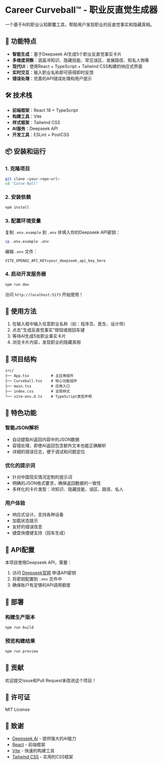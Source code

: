 # Career Curveball™ - 职业反直觉生成器

一个基于AI的职业认知颠覆工具，帮助用户发现职业的反直觉事实和隐藏真相。

## 🚀 功能特点

- **智能生成**：基于Deepseek AI生成5个职业反直觉事实卡片
- **多维度洞察**：涵盖冷知识、隐藏技能、常见误区、发展路径、知名人物等
- **现代UI**：使用React + TypeScript + Tailwind CSS构建的响应式界面
- **实时交互**：输入职业名称即可获得即时反馈
- **错误处理**：完善的API错误处理和用户提示

## 🛠️ 技术栈

- **前端框架**：React 18 + TypeScript
- **构建工具**：Vite
- **样式框架**：Tailwind CSS
- **AI服务**：Deepseek API
- **开发工具**：ESLint + PostCSS

## 📦 安装和运行

### 1. 克隆项目
```bash
git clone <your-repo-url>
cd "Curve Ball"
```

### 2. 安装依赖
```bash
npm install
```

### 3. 配置环境变量
复制 `.env.example` 到 `.env` 并填入你的Deepseek API密钥：
```bash
cp .env.example .env
```

编辑 `.env` 文件：
```
VITE_OPENAI_API_KEY=your_deepseek_api_key_here
```

### 4. 启动开发服务器
```bash
npm run dev
```

访问 `http://localhost:5173` 开始使用！

## 🎯 使用方法

1. 在输入框中输入任意职业名称（如：程序员、医生、设计师）
2. 点击"生成反直觉事实"按钮或按回车键
3. 等待AI生成5张职业事实卡片
4. 浏览卡片内容，发现职业的隐藏真相

## 🔧 项目结构

```
src/
├── App.tsx          # 主应用组件
├── Curveball.tsx    # 核心功能组件
├── main.tsx         # 应用入口
├── index.css        # 全局样式
└── vite-env.d.ts    # TypeScript类型声明
```

## 🌟 特色功能

### 智能JSON解析
- 自动提取AI返回内容中的JSON数据
- 容错处理，即使AI返回包含额外文本也能正确解析
- 详细的错误日志，便于调试和问题定位

### 优化的提示词
- 针对中国现实情况定制的提示词
- 明确的JSON格式要求，确保返回数据的一致性
- 多样化的卡片类型：冷知识、隐藏技能、误区、路径、名人

### 用户体验
- 响应式设计，支持各种设备
- 加载状态提示
- 友好的错误信息
- 键盘快捷键支持（回车生成）

## 🔑 API配置

本项目使用Deepseek API，需要：

1. 访问 [Deepseek官网](https://api.deepseek.com/) 申请API密钥
2. 将密钥配置到 `.env` 文件中
3. 确保账户有足够的API调用额度

## 🚀 部署

### 构建生产版本
```bash
npm run build
```

### 预览构建结果
```bash
npm run preview
```

## 🤝 贡献

欢迎提交Issue和Pull Request来改进这个项目！

## 📄 许可证

MIT License

## 🙏 致谢

- [Deepseek AI](https://deepseek.com/) - 提供强大的AI能力
- [React](https://reactjs.org/) - 前端框架
- [Vite](https://vitejs.dev/) - 快速的构建工具
- [Tailwind CSS](https://tailwindcss.com/) - 实用的CSS框架